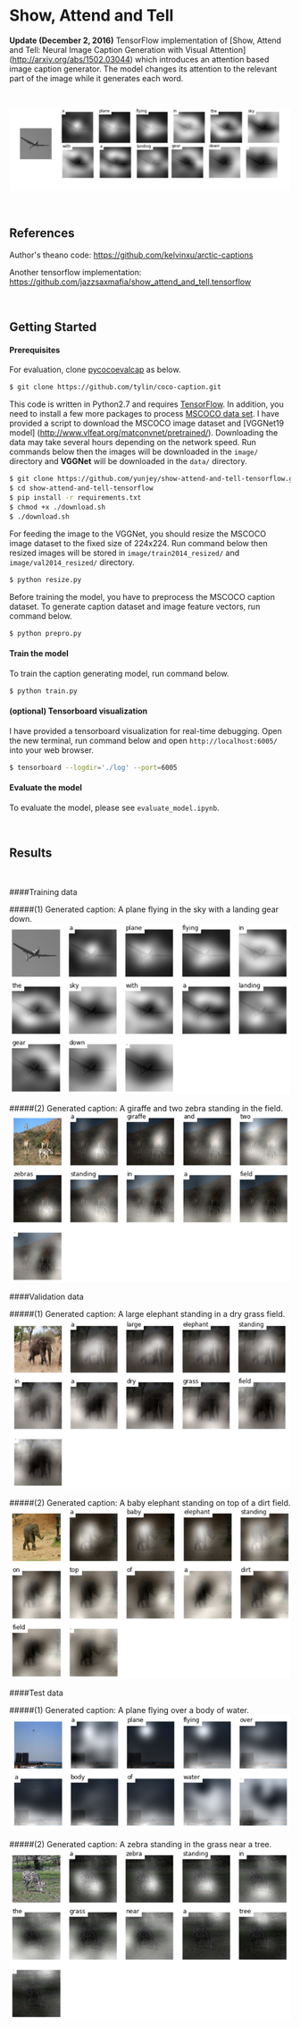 # Show, Attend and Tell 
<b> Update (December 2, 2016)</b> TensorFlow implementation of [Show, Attend and Tell: Neural Image Caption Generation with Visual Attention] (http://arxiv.org/abs/1502.03044) which introduces an attention based image caption generator. The model changes its attention to the relevant part of the image while it generates each word.

<br/>

![alt text](jpg/attention_over_time.jpg "soft attention")

<br/>

## References

Author's theano code: https://github.com/kelvinxu/arctic-captions 

Another tensorflow implementation: https://github.com/jazzsaxmafia/show_attend_and_tell.tensorflow

<br/>





## Getting Started

#### Prerequisites

For evaluation, clone [pycocoevalcap](http://mscoco.org/dataset/#download) as below.

```bash
$ git clone https://github.com/tylin/coco-caption.git
```

This code is written in Python2.7 and requires [TensorFlow](https://www.tensorflow.org/versions/r0.11/get_started/os_setup.html#anaconda-installation). In addition, you need to install a few more packages to process [MSCOCO data set](http://mscoco.org/home/). I have provided a script to download the MSCOCO image dataset and [VGGNet19 model] (http://www.vlfeat.org/matconvnet/pretrained/). Downloading the data may take several hours depending on the network speed. Run commands below then the images will be downloaded in the `image/` directory and <b>VGGNet</b> will be downloaded in the `data/` directory.

```bash
$ git clone https://github.com/yunjey/show-attend-and-tell-tensorflow.git
$ cd show-attend-and-tell-tensorflow
$ pip install -r requirements.txt
$ chmod +x ./download.sh
$ ./download.sh
```


For feeding the image to the VGGNet, you should resize the MSCOCO image dataset to the fixed size of 224x224. Run command below then resized images will be stored in `image/train2014_resized/` and `image/val2014_resized/` directory.

```bash
$ python resize.py
```

Before training the model, you have to preprocess the MSCOCO caption dataset.
To generate caption dataset and image feature vectors, run command below.

```bash
$ python prepro.py
```

#### Train the model 

To train the caption generating model, run command below. 

```bash
$ python train.py

```
#### (optional) Tensorboard visualization

I have provided a tensorboard visualization for real-time debugging.
Open the new terminal, run command below and open `http://localhost:6005/` into your web browser.

```bash
$ tensorboard --logdir='./log' --port=6005 
```

#### Evaluate the model 

To evaluate the model, please see `evaluate_model.ipynb`.


<br/>

## Results
 
<br/>

####Training data

#####(1) Generated caption: A plane flying in the sky with a landing gear down.
![alt text](jpg/train2.jpg "train image")

#####(2) Generated caption: A giraffe and two zebra standing in the field.
![alt text](jpg/train.jpg "train image")

####Validation data

#####(1) Generated caption: A large elephant standing in a dry grass field.
![alt text](jpg/val.jpg "val image")

#####(2) Generated caption: A baby elephant standing on top of a dirt field.
![alt text](jpg/val2.jpg "val image")

####Test data

#####(1) Generated caption: A plane flying over a body of water.
![alt text](jpg/test.jpg "test image")

#####(2) Generated caption: A zebra standing in the grass near a tree.
![alt text](jpg/test2.jpg "test image")

